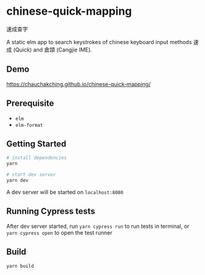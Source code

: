 # chinese-quick-mapping
速成查字

A static elm app to search keystrokes of chinese keyboard input methods 速成 (Quick) and 倉頡 (Cangjie IME).

## Demo

https://chauchakching.github.io/chinese-quick-mapping/

## Prerequisite

- `elm`
- `elm-format`

## Getting Started

```bash
# install dependencies
yarn

# start dev server
yarn dev
```

A dev server will be started on `localhost:8080`

## Running Cypress tests

After dev server started, run `yarn cypress run` to run tests in terminal, or `yarn cypress open` to open the test runner

## Build

```sh
yarn build
```
